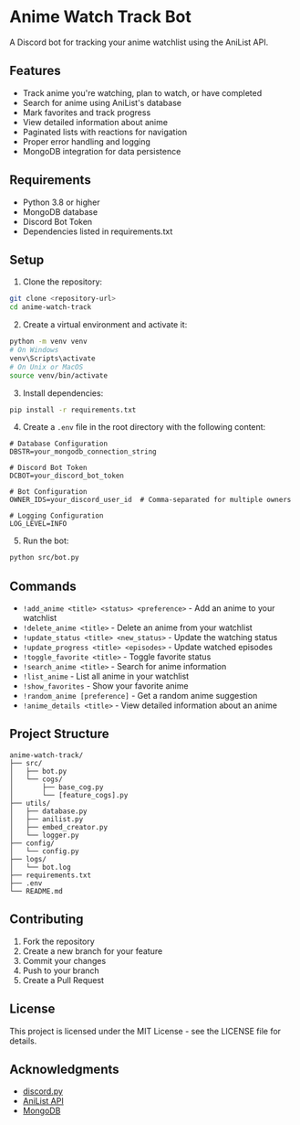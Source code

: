 # Anime Watch Track Bot

A Discord bot for tracking your anime watchlist using the AniList API.

## Features

- Track anime you're watching, plan to watch, or have completed
- Search for anime using AniList's database
- Mark favorites and track progress
- View detailed information about anime
- Paginated lists with reactions for navigation
- Proper error handling and logging
- MongoDB integration for data persistence

## Requirements

- Python 3.8 or higher
- MongoDB database
- Discord Bot Token
- Dependencies listed in requirements.txt

## Setup

1. Clone the repository:
```bash
git clone <repository-url>
cd anime-watch-track
```

2. Create a virtual environment and activate it:
```bash
python -m venv venv
# On Windows
venv\Scripts\activate
# On Unix or MacOS
source venv/bin/activate
```

3. Install dependencies:
```bash
pip install -r requirements.txt
```

4. Create a `.env` file in the root directory with the following content:
```env
# Database Configuration
DBSTR=your_mongodb_connection_string

# Discord Bot Token
DCBOT=your_discord_bot_token

# Bot Configuration
OWNER_IDS=your_discord_user_id  # Comma-separated for multiple owners

# Logging Configuration
LOG_LEVEL=INFO
```

5. Run the bot:
```bash
python src/bot.py
```

## Commands

- `!add_anime <title> <status> <preference>` - Add an anime to your watchlist
- `!delete_anime <title>` - Delete an anime from your watchlist
- `!update_status <title> <new_status>` - Update the watching status
- `!update_progress <title> <episodes>` - Update watched episodes
- `!toggle_favorite <title>` - Toggle favorite status
- `!search_anime <title>` - Search for anime information
- `!list_anime` - List all anime in your watchlist
- `!show_favorites` - Show your favorite anime
- `!random_anime [preference]` - Get a random anime suggestion
- `!anime_details <title>` - View detailed information about an anime

## Project Structure

```
anime-watch-track/
├── src/
│   ├── bot.py
│   └── cogs/
│       ├── base_cog.py
│       └── [feature_cogs].py
├── utils/
│   ├── database.py
│   ├── anilist.py
│   ├── embed_creator.py
│   └── logger.py
├── config/
│   └── config.py
├── logs/
│   └── bot.log
├── requirements.txt
├── .env
└── README.md
```

## Contributing

1. Fork the repository
2. Create a new branch for your feature
3. Commit your changes
4. Push to your branch
5. Create a Pull Request

## License

This project is licensed under the MIT License - see the LICENSE file for details.

## Acknowledgments

- [discord.py](https://github.com/Rapptz/discord.py)
- [AniList API](https://anilist.gitbook.io/anilist-apiv2-docs/)
- [MongoDB](https://www.mongodb.com/) 